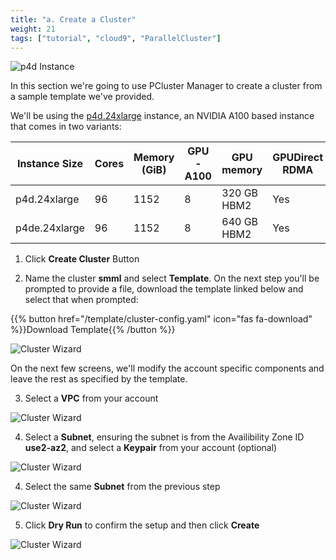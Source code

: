 ```yaml
---
title: "a. Create a Cluster"
weight: 21
tags: ["tutorial", "cloud9", "ParallelCluster"]
---
```


![p4d Instance](/images/03-cluster/p4d.png)

In this section we're going to use PCluster Manager to create a cluster from a sample template we've provided.

We'll be using the [p4d.24xlarge](https://aws.amazon.com/ec2/instance-types/p4/) instance, an NVIDIA A100 based instance that comes in two variants:

| Instance Size | Cores | Memory (GiB) | GPU-A100 | GPU memory         | GPUDirect RDMA |  GPU Peer to Peer | On-demand Price/hr |
|---------------|-------|--------------|----------|--------------------|----------------|:-----------------:|--------------------|
| p4d.24xlarge  | 96    | 1152         | 8        | 320 GB HBM2 | Yes            | 600 GB/s NVSwitch | $32.77             |
| p4de.24xlarge | 96    | 1152         | 8        | 640 GB HBM2 | Yes            | 600 GB/s NVSwitch | $40.96             |

1. Click **Create Cluster** Button

2. Name the cluster **smml** and select **Template**. On the next step you'll be prompted to provide a file, download the template linked below and select that when prompted:

{{% button href="/template/cluster-config.yaml" icon="fas fa-download" %}}Download Template{{% /button %}}

![Cluster Wizard](/images/03-cluster/pcmanager-1.png)

On the next few screens, we'll modify the account specific components and leave the rest as specified by the template.

3. Select a **VPC** from your account

![Cluster Wizard](/images/03-cluster/pcmanager-2.png)

4. Select a **Subnet**, ensuring the subnet is from the Availibility Zone ID **use2-az2**, and select a **Keypair** from your account (optional)

![Cluster Wizard](/images/03-cluster/pcmanager-3.png)

4. Select the same **Subnet** from the previous step

![Cluster Wizard](/images/03-cluster/pcmanager-4.png)

5. Click **Dry Run** to confirm the setup and then click **Create**

![Cluster Wizard](/images/03-cluster/pcmanager-5.png)
